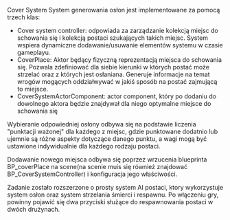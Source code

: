 Cover System
System generowania osłon jest implementowane za pomocą trzech klas:

- Cover system controller: odpowiada za zarządzanie kolekcją miejsc do schowania się i kolekcją postaci szukających takich miejsc. System wspiera dynamiczne dodawanie/usuwanie elementów systemu w czasie gameplayu.
- CoverPlace: Aktor będący fizyczną reprezentacją miejsca do schowania się. Pozwala zdefiniować dla siebie kierunki w których postać może strzelać oraz z których jest osłaniana. Generuje informacje na temat wrogów mogących oddziałwywać w jakiś sposób na postać zajmującą to miejsce.
- CoverSystemActorComponent: actor component, który po dodaniu do dowolnego aktora będzie znajdywał dla niego optymalne miejsce do schowania się

Wybieranie odpowiedniej osłony odbywa się na podstawie liczenia "punktacji ważonej" dla każdego z miejsc, gdzie punktowane dodatnio lub ujemnie są różne aspekty dotyczące danego punktu, a wagi mogą być ustawione indywidualnie dla każdego rodzaju postaci.

Dodawanie nowego miejsca odbywa się poprzez wrzucenia blueprinta BP_coverPlace na scene(na scenie muis się również znajdować BP_CoverSystemController) i konfiguracja jego właściwości.

Zadanie zostało rozszerzone o prosty system AI postaci, ktory wykorzystuje system osłon oraz system strzelania śmierci i respawnu. Po włączeniu gry, powinny pojawić się dwa przyciski służące do respawnowania postaci w dwóch drużynach.
  
